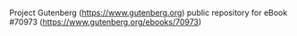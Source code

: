 Project Gutenberg (https://www.gutenberg.org) public repository for
eBook #70973 (https://www.gutenberg.org/ebooks/70973)
